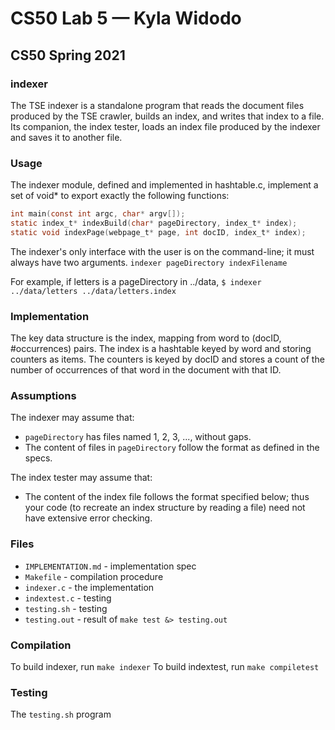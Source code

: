 # CS50 Lab 5 — Kyla Widodo 
## CS50 Spring 2021

### indexer

The TSE indexer is a standalone program that reads the document files produced by the TSE crawler, builds an index, and writes that index to a file. Its companion, the index tester, loads an index file produced by the indexer and saves it to another file.

### Usage

The indexer module, defined and implemented in hashtable.c, implement a set of void* to export exactly the following functions: 

```c
int main(const int argc, char* argv[]);
static index_t* indexBuild(char* pageDirectory, index_t* index);
static void indexPage(webpage_t* page, int docID, index_t* index);
```

The indexer's only interface with the user is on the command-line; it must always have two arguments.
`indexer pageDirectory indexFilename`

For example, if letters is a pageDirectory in ../data,
`$ indexer ../data/letters ../data/letters.index`

### Implementation

The key data structure is the index, mapping from word to (docID, #occurrences) pairs. The index is a hashtable keyed by word and storing counters as items. The counters is keyed by docID and stores a count of the number of occurrences of that word in the document with that ID.

### Assumptions

The indexer may assume that:
- `pageDirectory` has files named 1, 2, 3, ..., without gaps.
- The content of files in `pageDirectory` follow the format as defined in the specs.

The index tester may assume that:
- The content of the index file follows the format specified below; thus your code (to recreate an index structure by reading a file) need not have extensive error checking.

### Files

* `IMPLEMENTATION.md` - implementation spec
* `Makefile` - compilation procedure
* `indexer.c` - the implementation
* `indextest.c` - testing
* `testing.sh` - testing
* `testing.out` - result of `make test &> testing.out`

### Compilation

To build indexer, run `make indexer`
To build indextest, run `make compiletest`

### Testing

The `testing.sh` program 